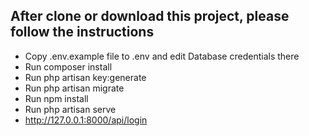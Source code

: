 ## After clone or download this project, please follow the instructions

- Copy .env.example file to .env and edit Database credentials there
- Run composer install
- Run php artisan key:generate
- Run php artisan migrate
- Run npm install
- Run php artisan serve
- http://127.0.0.1:8000/api/login